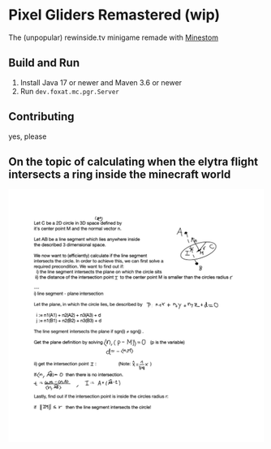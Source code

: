 # Pixel Gliders Remastered (wip)

The (unpopular) rewinside.tv minigame remade with
[Minestom](https://github.com/Minestom/Minestom)

## Build and Run

1. Install Java 17 or newer and Maven 3.6 or newer
2. Run `dev.foxat.mc.pgr.Server`

## Contributing

yes, please

## On the topic of calculating when the elytra flight intersects a ring inside the minecraft world

![Line Segment and Circle Intersection](./line-segment-and-circle-intersection.jpg)
